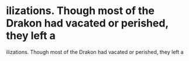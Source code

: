 # ilizations. Though most of the Drakon had vacated or perished, they left a

ilizations. Though most of the Drakon had vacated or perished, they left a